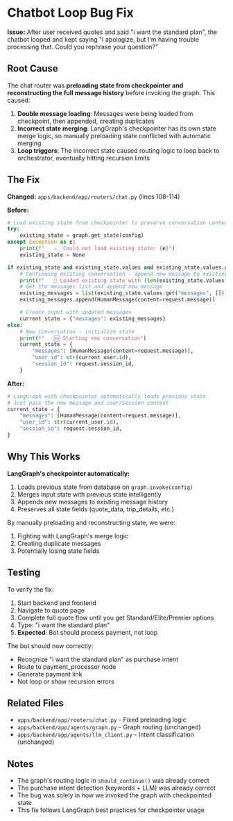 # Chatbot Loop Bug Fix

**Issue:** After user received quotes and said "i want the standard plan", the chatbot looped and kept saying "I apologize, but I'm having trouble processing that. Could you rephrase your question?"

## Root Cause

The chat router was **preloading state from checkpointer and reconstructing the full message history** before invoking the graph. This caused:

1. **Double message loading**: Messages were being loaded from checkpoint, then appended, creating duplicates
2. **Incorrect state merging**: LangGraph's checkpointer has its own state merge logic, so manually preloading state conflicted with automatic merging
3. **Loop triggers**: The incorrect state caused routing logic to loop back to orchestrator, eventually hitting recursion limits

## The Fix

**Changed:** `apps/backend/app/routers/chat.py` (lines 108-114)

**Before:**
```python
# Load existing state from checkpointer to preserve conversation context
try:
    existing_state = graph.get_state(config)
except Exception as e:
    print(f"   ⚠️  Could not load existing state: {e}")
    existing_state = None

if existing_state and existing_state.values and existing_state.values.get("messages"):
    # Continuing existing conversation - append new message to existing state
    print(f"   📂 Loaded existing state with {len(existing_state.values.get('messages', []))} messages")
    # Get the messages list and append new message
    existing_messages = list(existing_state.values.get("messages", []))
    existing_messages.append(HumanMessage(content=request.message))

    # Create input with updated messages
    current_state = {"messages": existing_messages}
else:
    # New conversation - initialize state
    print(f"   🆕 Starting new conversation")
    current_state = {
        "messages": [HumanMessage(content=request.message)],
        "user_id": str(current_user.id),
        "session_id": request.session_id,
    }
```

**After:**
```python
# LangGraph with checkpointer automatically loads previous state
# Just pass the new message and user/session context
current_state = {
    "messages": [HumanMessage(content=request.message)],
    "user_id": str(current_user.id),
    "session_id": request.session_id,
}
```

## Why This Works

**LangGraph's checkpointer automatically:**
1. Loads previous state from database on `graph.invoke(config)`
2. Merges input state with previous state intelligently
3. Appends new messages to existing message history
4. Preserves all state fields (quote_data, trip_details, etc.)

By manually preloading and reconstructing state, we were:
1. Fighting with LangGraph's merge logic
2. Creating duplicate messages
3. Potentially losing state fields

## Testing

To verify the fix:

1. Start backend and frontend
2. Navigate to quote page
3. Complete full quote flow until you get Standard/Elite/Premier options
4. Type: "i want the standard plan"
5. **Expected**: Bot should process payment, not loop

The bot should now correctly:
- Recognize "i want the standard plan" as purchase intent
- Route to payment_processor node
- Generate payment link
- Not loop or show recursion errors

## Related Files

- `apps/backend/app/routers/chat.py` - Fixed preloading logic
- `apps/backend/app/agents/graph.py` - Graph routing (unchanged)
- `apps/backend/app/agents/llm_client.py` - Intent classification (unchanged)

## Notes

- The graph's routing logic in `should_continue()` was already correct
- The purchase intent detection (keywords + LLM) was already correct
- The bug was solely in how we invoked the graph with checkpointed state
- This fix follows LangGraph best practices for checkpointer usage
